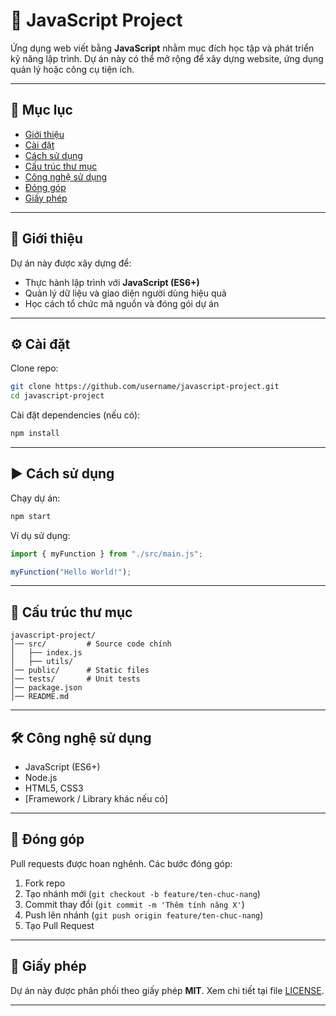 # 🚀 JavaScript Project

Ứng dụng web viết bằng **JavaScript** nhằm mục đích học tập và phát triển kỹ năng lập trình. Dự án này có thể mở rộng để xây dựng website, ứng dụng quản lý hoặc công cụ tiện ích.

---

## 📖 Mục lục

* [Giới thiệu](#giới-thiệu)
* [Cài đặt](#cài-đặt)
* [Cách sử dụng](#cách-sử-dụng)
* [Cấu trúc thư mục](#cấu-trúc-thư-mục)
* [Công nghệ sử dụng](#công-nghệ-sử-dụng)
* [Đóng góp](#đóng-góp)
* [Giấy phép](#giấy-phép)

---

## 📌 Giới thiệu

Dự án này được xây dựng để:

* Thực hành lập trình với **JavaScript (ES6+)**
* Quản lý dữ liệu và giao diện người dùng hiệu quả
* Học cách tổ chức mã nguồn và đóng gói dự án

---

## ⚙️ Cài đặt

Clone repo:

```bash
git clone https://github.com/username/javascript-project.git
cd javascript-project
```

Cài đặt dependencies (nếu có):

```bash
npm install
```

---

## ▶️ Cách sử dụng

Chạy dự án:

```bash
npm start
```

Ví dụ sử dụng:

```javascript
import { myFunction } from "./src/main.js";

myFunction("Hello World!");
```

---

## 📂 Cấu trúc thư mục

```
javascript-project/
│── src/         # Source code chính
│   ├── index.js
│   ├── utils/
│── public/      # Static files
│── tests/       # Unit tests
│── package.json
│── README.md
```

---

## 🛠️ Công nghệ sử dụng

* JavaScript (ES6+)
* Node.js
* HTML5, CSS3
* \[Framework / Library khác nếu có]

---

## 🤝 Đóng góp

Pull requests được hoan nghênh.
Các bước đóng góp:

1. Fork repo
2. Tạo nhánh mới (`git checkout -b feature/ten-chuc-nang`)
3. Commit thay đổi (`git commit -m 'Thêm tính năng X'`)
4. Push lên nhánh (`git push origin feature/ten-chuc-nang`)
5. Tạo Pull Request

---

## 📜 Giấy phép

Dự án này được phân phối theo giấy phép **MIT**.
Xem chi tiết tại file [LICENSE](LICENSE).

---

